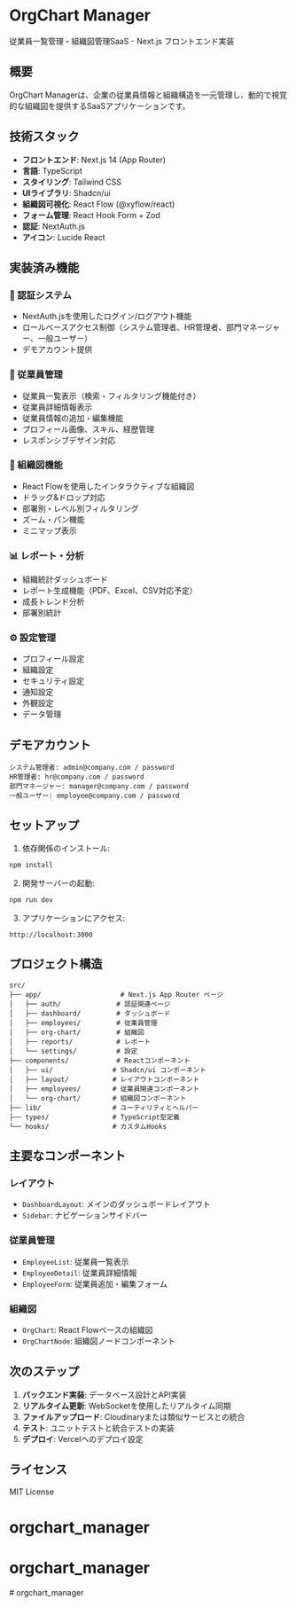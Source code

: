 # OrgChart Manager

従業員一覧管理・組織図管理SaaS - Next.js フロントエンド実装

## 概要

OrgChart Managerは、企業の従業員情報と組織構造を一元管理し、動的で視覚的な組織図を提供するSaaSアプリケーションです。

## 技術スタック

- **フロントエンド**: Next.js 14 (App Router)
- **言語**: TypeScript
- **スタイリング**: Tailwind CSS
- **UIライブラリ**: Shadcn/ui
- **組織図可視化**: React Flow (@xyflow/react)
- **フォーム管理**: React Hook Form + Zod
- **認証**: NextAuth.js
- **アイコン**: Lucide React

## 実装済み機能

### 🔐 認証システム
- NextAuth.jsを使用したログイン/ログアウト機能
- ロールベースアクセス制御（システム管理者、HR管理者、部門マネージャー、一般ユーザー）
- デモアカウント提供

### 👥 従業員管理
- 従業員一覧表示（検索・フィルタリング機能付き）
- 従業員詳細情報表示
- 従業員情報の追加・編集機能
- プロフィール画像、スキル、経歴管理
- レスポンシブデザイン対応

### 🌳 組織図機能
- React Flowを使用したインタラクティブな組織図
- ドラッグ&ドロップ対応
- 部署別・レベル別フィルタリング
- ズーム・パン機能
- ミニマップ表示

### 📊 レポート・分析
- 組織統計ダッシュボード
- レポート生成機能（PDF、Excel、CSV対応予定）
- 成長トレンド分析
- 部署別統計

### ⚙️ 設定管理
- プロフィール設定
- 組織設定
- セキュリティ設定
- 通知設定
- 外観設定
- データ管理

## デモアカウント

```
システム管理者: admin@company.com / password
HR管理者: hr@company.com / password
部門マネージャー: manager@company.com / password
一般ユーザー: employee@company.com / password
```

## セットアップ

1. 依存関係のインストール:
```bash
npm install
```

2. 開発サーバーの起動:
```bash
npm run dev
```

3. アプリケーションにアクセス:
```
http://localhost:3000
```

## プロジェクト構造

```
src/
├── app/                    # Next.js App Router ページ
│   ├── auth/              # 認証関連ページ
│   ├── dashboard/         # ダッシュボード
│   ├── employees/         # 従業員管理
│   ├── org-chart/         # 組織図
│   ├── reports/           # レポート
│   └── settings/          # 設定
├── components/            # Reactコンポーネント
│   ├── ui/               # Shadcn/ui コンポーネント
│   ├── layout/           # レイアウトコンポーネント
│   ├── employees/        # 従業員関連コンポーネント
│   └── org-chart/        # 組織図コンポーネント
├── lib/                  # ユーティリティとヘルパー
├── types/                # TypeScript型定義
└── hooks/                # カスタムHooks
```

## 主要なコンポーネント

### レイアウト
- `DashboardLayout`: メインのダッシュボードレイアウト
- `Sidebar`: ナビゲーションサイドバー

### 従業員管理
- `EmployeeList`: 従業員一覧表示
- `EmployeeDetail`: 従業員詳細情報
- `EmployeeForm`: 従業員追加・編集フォーム

### 組織図
- `OrgChart`: React Flowベースの組織図
- `OrgChartNode`: 組織図ノードコンポーネント

## 次のステップ

1. **バックエンド実装**: データベース設計とAPI実装
2. **リアルタイム更新**: WebSocketを使用したリアルタイム同期
3. **ファイルアップロード**: Cloudinaryまたは類似サービスとの統合
4. **テスト**: ユニットテストと統合テストの実装
5. **デプロイ**: Vercelへのデプロイ設定

## ライセンス

MIT License
# orgchart_manager
# orgchart_manager
#   o r g c h a r t _ m a n a g e r  
 